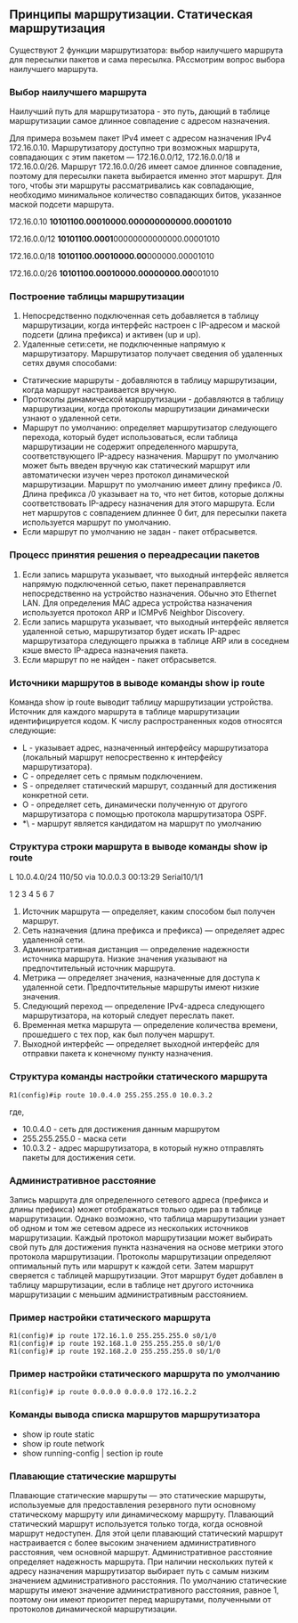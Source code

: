 ## Принципы маршрутизации. Статическая маршрутизация

Существуют 2 функции маршрутизатора: выбор наилучшего маршрута для пересылки пакетов и сама пересылка.
РАссмотрим вопрос выбора наилучшего маршрута.

### Выбор наилучшего маршрута

Наилучший путь для маршрутизатора - это путь, дающий в таблице маршрутизации самое длинное совпадение с адресом назначения.

Для примера возьмем пакет IPv4 имеет с адресом назначения IPv4 172.16.0.10. Маршрутизатору доступно три возможных маршрута, совпадающих с этим пакетом — 172.16.0.0/12, 172.16.0.0/18 и 172.16.0.0/26. Маршрут 172.16.0.0/26 имеет самое длинное совпадение, поэтому для пересылки пакета выбирается именно этот маршрут. Для того, чтобы эти маршруты рассматривались как совпадающие, необходимо минимальное количество совпадающих битов, указанное маской подсети маршрута.

172.16.0.10     **10101100.00010000.000000000000.00001010**

172.16.0.0/12  **10101100.0001**00000000000000.00001010

172.16.0.0/18  **10101100.00010000.00**000000.00001010

172.16.0.0/26  **10101100.00010000.00000000.00**001010

### Построение таблицы маршрутизации

1. Непосредственно подключенная сеть добавляется в таблицу маршрутизации, когда интерфейс настроен с IP-адресом и маской подсети (длина префикса) и активен (up и up).
2. Удаленные сети:сети, не подключенные напрямую к маршрутизатору. Маршрутизатор получает сведения об удаленных сетях двумя способами:
- Статические маршруты - добавляются в таблицу маршрутизации, когда маршрут настраивается вручную.
- Протоколы динамической маршрутизации - добавляются в таблицу маршрутизации, когда протоколы маршрутизации динамически узнают о удаленной сети.
- Маршрут по умолчанию: определяет маршрутизатор следующего перехода, который будет использоваться, если таблица маршрутизации не содержит определенного маршрута, соответствующего IP-адресу назначения. Маршрут по умолчанию может быть введен вручную как статический маршрут или автоматически изучен через протокол динамической маршрутизации. Маршрут по умолчанию имеет длину префикса /0. Длина префикса /0 указывает на то, что нет битов, которые должны соответствовать IP-адресу назначения для этого маршрута. Если нет маршрутов с совпадением длиннее 0 бит, для пересылки пакета используется маршрут по умолчанию.
- Если маршрут по умолчанию не задан - пакет отбрасывется.

### Процесс принятия решения о переадресации пакетов

1. Если запись маршрута указывает, что выходный интерфейс является напрямую подключенной сетью, пакет перенаправляется непосредственно на
устройство назначения. Обычно это Ethernet LAN. Для определения MAC адреса устройства назначения используется протокол ARP и ICMPv6 Neighbor
Discovery.
2. Если запись маршрута указывает, что выходный интерфейс является удаленной сетью, маршрутизатор будет искать IP-адрес маршрутизатора следующего прыжка в таблице ARP или в соседнем кэше вместо IP-адреса назначения пакета.
3. Если маршрут по не найден - пакет отбрасывется.

### Источники маршрутов в выводе команды show ip route
Команда show ip route выводит таблицу маршрутизации устройства. Источник для каждого маршрута в таблице маршрутизации идентифицируется кодом. К числу распространенных кодов относятся следующие:
- L - указывает адрес, назначенный интерфейсу маршрутизатора (локальный маршрут непосрественно к интерфейсу маршрутизатора). 
- C - определяет сеть с прямым подключением.
- S - определяет статический маршрут, созданный для достижения конкретной сети.
- O - определяет сеть, динамически полученную от другого маршрутизатора с
помощью протокола маршрутизатора OSPF.
- *\ - маршрут является кандидатом на маршрут по умолчанию

### Структура строки маршрута в выводе команды show ip route

L 10.0.4.0/24 110/50 via 10.0.0.3 00:13:29 Serial10/1/1

1      2       3  4        5          6         7          

1. Источник маршрута — определяет, каким способом был получен маршрут.
2. Сеть назначения (длина префикса и префикса) — определяет адрес удаленной сети. 
3. Административная дистанция — определение надежности источника маршрута. Низкие значения указывают на предпочтительный источник маршрута.
4. Метрика — определяет значения, назначенные для доступа к удаленной сети. Предпочтительные маршруты имеют низкие значения.
5. Следующий переход — определение IPv4-адреса следующего маршрутизатора, на который следует переслать пакет.
6. Временная метка маршрута — определение количества времени, прошедшего с тех пор, как был получен маршрут.
7. Выходной интерфейс — определяет выходной интерфейс для отправки пакета к конечному пункту назначения.

### Структура команды настройки статического маршрута

```
R1(config)#ip route 10.0.4.0 255.255.255.0 10.0.3.2
```
где,
- 10.0.4.0 - сеть для достижения данным маршрутом
- 255.255.255.0 - маска сети
- 10.0.3.2 - адрес маршрутизатора, в который нужно отправлять пакеты для достижения сети.


### Административное расстояние

Запись маршрута для определенного сетевого адреса (префикса и длины префикса) может отображаться только один раз в таблице маршрутизации. Однако возможно, что таблица маршрутизации узнает об одном и том же сетевом адресе из нескольких источников маршрутизации. Каждый протокол маршрутизации может выбирать свой путь для достижения пункта назначения на основе метрики этого протокола маршрутизации.
Протоколы маршрутизации определяют оптимальный путь или маршрут к каждой сети. Затем маршрут сверяется с таблицей маршрутизации. Этот маршрут будет добавлен в таблицу маршрутизации, если в таблице нет другого источника маршрутизации с меньшим административным расстоянием.


### Пример настройки статического маршрута
```
R1(config)# ip route 172.16.1.0 255.255.255.0 s0/1/0
R1(config)# ip route 192.168.1.0 255.255.255.0 s0/1/0
R1(config)# ip route 192.168.2.0 255.255.255.0 s0/1/0
```
### Пример настройки статического маршрута по умолчанию
```
R1(config)# ip route 0.0.0.0 0.0.0.0 172.16.2.2
```
### Команды вывода списка маршрутов маршрутизатора

- show ip route static
- show ip route network
- show running-config | section ip route

### Плавающие статические маршруты

Плавающие статические маршруты — это статические маршруты, используемые для предоставления резервного пути основному статическому маршруту или динамическому маршруту. Плавающий статический маршрут используется только тогда, когда основной маршрут недоступен. Для этой цели плавающий статический маршрут настраивается с более высоким значением административного расстояния, чем основной маршрут. Административное расстояние определяет надежность маршрута. При наличии нескольких путей к адресу назначения маршрутизатор выбирает путь с самым низким значением административного расстояния. По умолчанию статические маршруты имеют значение административного расстояния, равное 1, поэтому они имеют приоритет перед маршрутами, полученными от протоколов
динамической маршрутизации.
